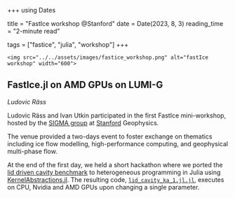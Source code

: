 +++
using Dates

title = "FastIce workshop @Stanford"
date = Date(2023, 8, 3)
reading_time = "2-minute read"

tags = ["fastice", "julia", "workshop"]
+++

~~~
<img src="../../assets/images/fastice_workshop.png" alt="fastIce workshop" width="600">
~~~

## FastIce.jl on AMD GPUs on LUMI-G
*Ludovic Räss*

Ludovic Räss and Ivan Utkin participated in the first FastIce mini-workshop, hosted by the [SIGMA group](https://sigma.stanford.edu) at [Stanford](https://www.stanford.edu) Geophysics.

The venue provided a two-days event to foster exchange on thematics including ice flow modelling, high-performance computing, and geophysical multi-phase flow.

At the end of the first day, we held a short hackathon where we ported the [lid driven cavity benchmark](https://github.com/PTsolvers/LidCavity) to heterogeneous programming in Julia using [KernelAbstractions.jl](https://github.com/JuliaGPU/KernelAbstractions.jl). The resulting code, [`lid_cavity_ka_1.jl.jl`](https://github.com/PTsolvers/LidCavity/blob/main/lid_cavity_ka_1.jl), executes on CPU, Nvidia and AMD GPUs upon changing a single parameter.
